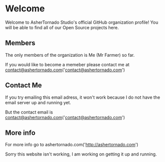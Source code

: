 # Welcome
Welcome to AsherTornado Studio's official GitHub organization profile! You will be able to find all of our Open Source projects here.

## Members
The only members of the organization is Me (Mr Farmer) so far.

If you would like to become a memeber please contact me at contact@ashertornado.com('contact@ashertornado.com')

## Contact Me
If you try emailing this email adress, it won't work because I do not have the email server up and running yet.

But the contact email is contact@ashertornado.com('contact@ashertornado.com')

## More info
For more info go to ashertornado.com('http://ashertornado.com')

Sorry this website isn't working, I am working on getting it up and running.
